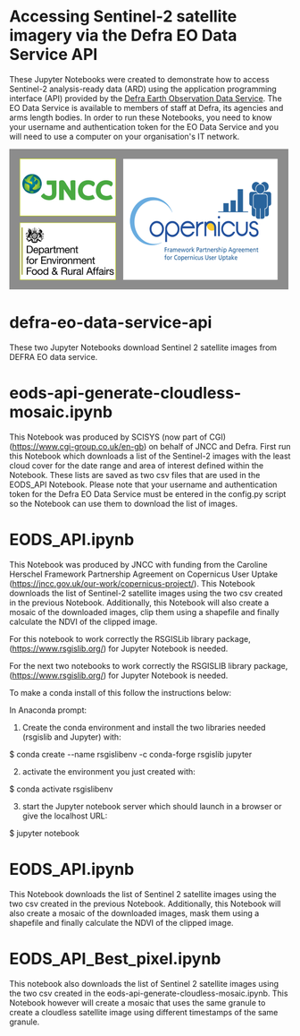 
# Accessing Sentinel-2 satellite imagery via the Defra EO Data Service API
These Jupyter Notebooks were created to demonstrate how to access Sentinel-2 analysis-ready data (ARD) using the application programming interface (API) provided by the [Defra Earth Observation Data Service](https://defradigital.blog.gov.uk/2020/06/18/making-it-easier-to-access-and-use-earth-observation-data/).  The EO Data Service is available to members of staff at Defra, its agencies and arms length bodies.  In order to run these Notebooks, you need to know your username and authentication token for the EO Data Service and you will need to use a computer on your organisation's IT network.  

![Alt text](https://github.com/jncc/defra-eo-data-service-api/blob/master/CUU_Logos.png?raw=true "Optional Title")












# defra-eo-data-service-api
These two Jupyter Notebooks download Sentinel 2 satellite images from DEFRA EO data service.


# eods-api-generate-cloudless-mosaic.ipynb
This Notebook was produced by SCISYS (now part of CGI)(https://www.cgi-group.co.uk/en-gb) on behalf of JNCC and Defra.
First run this Notebook which downloads a list of the Sentinel-2 images with the least cloud cover for the date range and area of interest defined within the Notebook. These lists are saved as two csv files that are used in the EODS_API Notebook. Please note that your username and authentication token for the Defra EO Data Service must be entered in the config.py script so the Notebook can use them to download the list of images. 

# EODS_API.ipynb
This Notebook was produced by JNCC with funding from the Caroline Herschel Framework Partnership Agreement on Copernicus User Uptake (https://jncc.gov.uk/our-work/copernicus-project/). 
This Notebook downloads the list of Sentinel-2 satellite images using the two csv created in the previous Notebook. Additionally, this Notebook will also create a mosaic of the downloaded images, clip them using a shapefile and finally calculate the NDVI of the clipped image. 

For this notebook to work correctly the RSGISLib library package, (https://www.rsgislib.org/) for Jupyter Notebook is needed. 


For the next two notebooks to work correctly the RSGISLIB library package, (https://www.rsgislib.org/) for Jupyter Notebook is needed. 

To make a conda install of this follow the instructions below:

In Anaconda prompt:

1. Create the conda environment and install the two libraries needed (rsgislib and Jupyter) with:

$ conda create --name rsgislibenv -c conda-forge rsgislib jupyter
 
2. activate the environment you just created with:

$ conda activate rsgislibenv
 
3. start the Jupyter notebook server which should launch in a browser or give the localhost URL:

$ jupyter notebook


# EODS_API.ipynb
This Notebook downloads the list of Sentinel 2 satellite images using the two csv created in the previous Notebook. Additionally, this Notebook will also create a mosaic of the downloaded images, mask them using a shapefile and finally calculate the NDVI of the clipped image. 


# EODS_API_Best_pixel.ipynb

This notebook also downloads the list of Sentinel 2 satellite images using the two csv created in the eods-api-generate-cloudless-mosaic.ipynb. This Notebook however will create a mosaic that uses the same granule to create a cloudless satellite image using different timestamps of the same granule.









